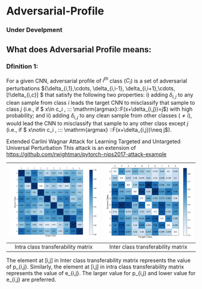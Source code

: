 # Adversarial-Profile
### Under Develpment



## What does Adversarial Profile means:

### Dfinition 1: 
For a given CNN, adversarial profile of $i^{th}$ class ($C_i$) is a set of adversarial perturbations $\{\delta_{i,1},\cdots, \delta_{i,i-1},  \delta_{i,i+1},\cdots, [!\delta_{i,c}] $ that satisfy the following two properties: i) adding $\delta_{i,j}$  to any clean sample from class $i$ leads the target CNN to misclassify that sample to class $j$ (i.e., if $ x\in c_i , \:\:\: \mathrm{argmax}\:\:F(x+\delta_{i,j})=j$) with high probability; and ii) adding $\delta_{i,j}$ to any clean sample from other classes ($\neq i$), would lead the CNN to  misclassify that sample to any other class except $j$ (i.e., if $ x\notin c_i , \:\:\: \mathrm{argmax} \:\:F(x+\delta_{i,j})\neq j$).

Extended Carlini Wagnar Attack for Learning Targeted and Untargeted Universal Perturbation
This attack is an extension of https://github.com/rwightman/pytorch-nips2017-attack-example 

| <img src="figs/MNIST_InDist_Transferability.png" width=300> | <img src="figs/MNIST_OutDist_Transferability.png" width=300>
|:--:|:--:| 
| Intra class transferability matrix  |Inter class transferability matrix |

The element at [i,j]  in Inter class transferability matrix represents the value of p_{i,j}. Similarly,  the element at [i,j]  in intra class transferability matrix  represents the value of e_{i,j}. The larger value for p_{i,j} and lower value for e_{i,j} are preferred.
